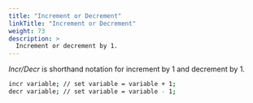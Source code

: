 ```yaml
---
title: "Increment or Decrement"
linkTitle: "Increment or Decrement"
weight: 73
description: >
  Increment or decrement by 1. 
---
```


_Incr/Decr_ is shorthand notation for increment by 1 and decrement by 1.

```bash
incr variable; // set variable = variable + 1;
decr variable; // set variable = variable - 1;
```
